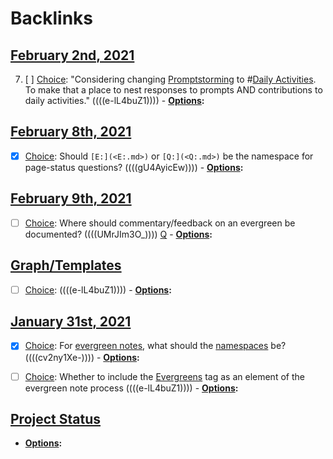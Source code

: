 
# Backlinks
## [February 2nd, 2021](<February 2nd, 2021.md>)
7. [ ] [Choice](<Choice.md>):  "Considering changing [Promptstorming](<Promptstorming.md>) to #[Daily Activities](<Daily Activities.md>). To make that a place to nest responses to prompts AND contributions to daily activities." ((((e-lL4buZ1))))
            - **[Options](<Options.md>):**

## [February 8th, 2021](<February 8th, 2021.md>)
- [x] [Choice](<Choice.md>): Should `[E:](<E:.md>)` or `[Q:](<Q:.md>)` be the namespace for page-status questions? ((((gU4AyicEw))))
                    - **[Options](<Options.md>):**

## [February 9th, 2021](<February 9th, 2021.md>)
- [ ] [Choice](<Choice.md>): Where should commentary/feedback on an evergreen be documented? ((((UMrJIm3O_)))) [Q](<Q.md>)
                            - **[Options](<Options.md>):**

## [Graph/Templates](<Graph/Templates.md>)
- [ ] [Choice](<Choice.md>):  ((((e-lL4buZ1))))
                - **[Options](<Options.md>):**

## [January 31st, 2021](<January 31st, 2021.md>)
- [x] [Choice](<Choice.md>): For [evergreen notes](<evergreen notes.md>), what should the [namespaces](<namespaces.md>) be? ((((cv2ny1Xe-)))) 
            - **[Options](<Options.md>):**

- [ ] [Choice](<Choice.md>): Whether to include the [Evergreens](<Evergreens.md>) tag as an element of the evergreen note process ((((e-lL4buZ1))))
            - **[Options](<Options.md>):**

## [Project Status](<Project Status.md>)
- **[Options](<Options.md>):**

